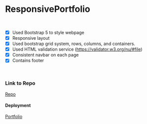# **ResponsivePortfolio**

<br>

- [x] Used Bootstrap 5 to style webpage
- [x] Responsive layout
- [x] Used bootstrap grid system, rows, columns, and containers.
- [x] Used HTML validation service (https://validator.w3.org/nu/#file)
- [x] Consistent navbar on each page
- [x] Contains footer

<br>

### **Link to Repo**
[Repo](https://github.com/dannauu/ResponsivePortfolio)

#### **Deployment**
[Portfolio](https://dannauu.github.io/DanielNauPortfolio/)



